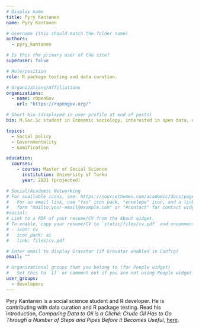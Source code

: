```yaml
---
# Display name
title: Pyry Kantanen
name: Pyry Kantanen

# Username (this should match the folder name)
authors:
  - pyry_kantanen

# Is this the primary user of the site?
superuser: false

# Role/position
role: R package testing and data curation.

# Organizations/Affiliations
organizations:
  - name: rOpenGov
    url: "https://ropengov.org/"

# Short bio (displayed in user profile at end of posts)
bio: M.Soc.Sc student in Economic sociology, interested in open data, open science and Michel Foucault

topics:
  - Social policy
  - Governmentality
  - Gamification

education:
  courses:
    - course: Master of Social Science
      institution: University of Turku
      year: 2021 (projected)

# Social/Academic Networking
# For available icons, see: https://sourcethemes.com/academic/docs/page-builder/#icons
#   For an email link, use "fas" icon pack, "envelope" icon, and a link in the
#   form "mailto:your-email@example.com" or "#contact" for contact widget.
#social:
# Link to a PDF of your resume/CV from the About widget.
# To enable, copy your resume/CV to `static/files/cv.pdf` and uncomment the lines below.
# - icon: cv
#   icon_pack: ai
#   link: files/cv.pdf

# Enter email to display Gravatar (if Gravatar enabled in Config)
email: ""

# Organizational groups that you belong to (for People widget)
#   Set this to `[]` or comment out if you are not using People widget.
user_groups:
  - developers
---
```


Pyry Kantanen is a social science student and R developer. He is contributing with data curation and R package testing. Read his introduction, *Comparing Data to Oil is a Cliché: Crude Oil Has to Go Through a Number of Steps and Pipes Before it Becomes Useful*, [here](/post/2021-06-07-data-curator-pyry-kantanen/).
